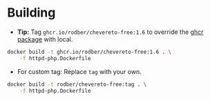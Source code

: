 # Building

* **Tip:** Tag `ghcr.io/rodber/chevereto-free:1.6` to override the [ghcr package](https://github.com/rodber/chevereto-free/pkgs/container/chevereto-free) with local.

```sh
docker build -t ghcr.io/rodber/chevereto-free:1.6 . \
    -f httpd-php.Dockerfile
```

* For custom tag: Replace `tag` with your own.

```sh
docker build -t rodber/chevereto-free:tag . \
    -f httpd-php.Dockerfile
```
